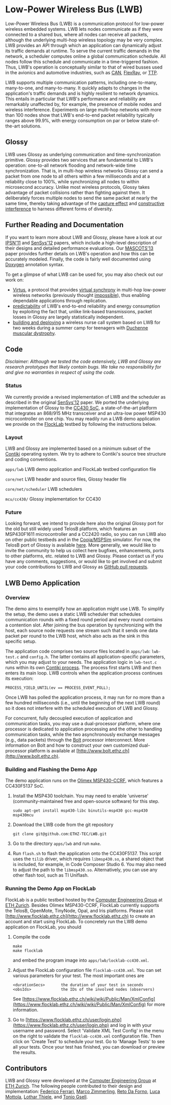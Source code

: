# Low-Power Wireless Bus (LWB)

Low-Power Wireless Bus (LWB) is a communication protocol for low-power wireless embedded systems.
LWB lets nodes communicate as if they were connected to a shared bus, where all nodes can receive all packets, although the underlying multi-hop wireless topology may be very complex.
LWB provides an API through which an application can dynamically adjust its traffic demands at runtime.
To serve the current traffic demands in the network, a scheduler computes online a global communication schedule.
All nodes follow this schedule and communicate in a time-triggered fashion.
Thus, LWB's operation is conceptually similar to that of wired busses used in the avionics and automotive industries, such as [CAN](https://en.wikipedia.org/wiki/CAN_bus), [FlexRay](https://en.wikipedia.org/wiki/FlexRay), or [TTP](https://en.wikipedia.org/wiki/Time-Triggered_Protocol).

LWB supports multiple communication patterns, including one-to-many, many-to-one, and many-to-many.
It quickly adapts to changes in the application's traffic demands and is highly resilient to network dynamics.
This entails in particular that LWB's performance and reliability are remarkably unaffected by, for example, the presence of mobile nodes and wireless interference.
Experiments on large multi-hop networks with more than 100 nodes show that LWB's end-to-end packet reliability typically ranges above 99.9%, with energy consumption on par or below state-of-the-art solutions.

## Glossy

LWB uses Glossy as underlying communication and time-synchronization primitive.
Glossy provides two services that are fundamental to LWB's operation: one-to-all network flooding and network-wide time synchronization.
That is, in multi-hop wireless networks Glossy can send a packet from one node to all others within a few milliseconds and at a reliability close to 100%, while synchronizing all nodes to within microsecond accuracy.
Unlike most wireless protocols, Glossy takes advantage of packet collisions rather than fighting against them.
It deliberately forces multiple nodes to send the same packet at nearly the same time, thereby taking advantage of the [capture effect](https://en.wikipedia.org/wiki/Capture_effect) and [constructive interference](https://en.wikipedia.org/wiki/Interference_(wave_propagation)) to harness different forms of diversity.

## Further Reading and Documentation

If you want to learn more about LWB and Glossy, please have a look at our [IPSN'11](https://github.com/ETHZ-TEC/LWB/blob/master/doc/papers/GlossyIPSN11.pdf) and [SenSys'12](https://github.com/ETHZ-TEC/LWB/blob/master/doc/papers/LWBSenSys12.pdf) papers, which include a high-level description of their designs and detailed performance evaluations. Our [MASCOTS'13](https://github.com/ETHZ-TEC/LWB/blob/master/doc/papers/ModelingMASCOTS13.pdf) paper provides further details on LWB's operation and how this can be accurately modeled.
Finally, the code is fairly well documented using [Doxygen](https://en.wikipedia.org/wiki/Doxygen) annotation syntax.

To get a glimpse of what LWB can be used for, you may also check out our work on:

- [Virtus](https://github.com/ETHZ-TEC/LWB/blob/master/doc/papers/VirtusSRDS13.pdf), a protocol that provides [virtual synchrony](https://en.wikipedia.org/wiki/Virtual_synchrony) in multi-hop low-power wireless networks (previously thought [impossible](http://www1.cse.wustl.edu/~lu/papers/pieee03.pdf)), thus enabling dependable applications through replication.
- [predictability](https://github.com/ETHZ-TEC/LWB/blob/master/doc/papers/ModelingMASCOTS13.pdf) of LWB's end-to-end reliability and energy consumption by exploiting the fact that, unlike link-based transmissions, packet losses in Glossy are largely statistically independent.
- [building and deploying](https://github.com/ETHZ-TEC/LWB/blob/master/doc/papers/DeploymentSenSys13.pdf) a wireless nurse call system based on LWB for two weeks during a summer camp for teenagers with [Duchenne muscular dystrophy](https://en.wikipedia.org/wiki/Duchenne_muscular_dystrophy).

## Code

*Disclaimer: Although we tested the code extensively, LWB and Glossy are research prototypes that likely contain bugs. We take no responsibility for and give no warranties in respect of using the code.*

### Status

We currently provide a revised implementation of LWB and the scheduler as described in the original [SenSys'12](https://github.com/ETHZ-TEC/LWB/blob/master/doc/papers/LWBSenSys12.pdf) paper.
We ported the underlying implementation of Glossy to the [CC430 SoC](http://www.ti.com/lsds/ti/microcontrollers_16-bit_32-bit/wireless_mcus/cc430/overview.page), a state-of-the-art platform that integrates an 868/915 MHz transceiver and an ultra-low power MSP430 microcontroller on one chip.
You may readily run a LWB demo application we provide on the [FlockLab](https://www.flocklab.ethz.ch/wiki/) testbed by following the instructions below.

### Layout

LWB and Glossy are implemented based on a minimum subset of the [Contiki](http://www.contiki-os.org/) operating system.
We try to adhere to Contiki's source tree structure and coding conventions.

`apps/lwb` LWB demo application and FlockLab testbed configuration file

`core/net` LWB header and source files, Glossy header file 

`core/net/scheduler` LWB schedulers

`mcu/cc430/` Glossy implementation for CC430

### Future

Looking forward, we intend to provide here also the original Glossy port for the old but still widely used TelosB platform, which features an MSP430F1611 microcontroller and a CC2420 radio, so you can run LWB also on other public testbeds and in the [Cooja/MSPSim](http://www.contiki-os.org/start.html#simulation) simulator. For now, the TelosB port of Glossy is available [here](http://sourceforge.net/p/contikiprojects/code/HEAD/tree/ethz.ch/glossy/).
More generally, we would like to invite the community to help us collect here bugfixes, enhancements, ports to other platforms, etc. related to LWB and Glossy. Please contact us if you have any comments, suggestions, or would like to get involved and submit your code contributions to LWB and Glossy as [GitHub pull requests](https://help.github.com/articles/using-pull-requests/).

## LWB Demo Application

### Overview

The demo aims to exemplify how an application might use LWB.
To simplify the setup, the demo uses a static LWB scheduler that schedules communication rounds with a fixed round period and every round contains a contention slot.
After joining the bus operation by synchronizing with the host, each source node requests one stream such that it sends one data packet per round to the LWB host, which also acts as the sink in this specific setup.

The application code comprises two source files located in `apps/lwb`: `lwb-test.c` and `config.h`.
The latter contains all application-specific parameters, which you may adjust to your needs.
The application logic in `lwb-test.c` runs within its own [Contiki process](https://github.com/contiki-os/contiki/wiki/Processes).
The process first starts LWB and then enters its main loop.
LWB controls when the application process continues its execution: 

`PROCESS_YIELD_UNTIL(ev == PROCESS_EVENT_POLL);`

Once LWB has polled the application process, it may run for no more than a few
hundred milliseconds (i.e., until the beginning of the next LWB round) so it does not interfere with the scheduled execution of LWB and Glossy.

For concurrent, fully decoupled execution of application and communication tasks, you may use a dual-processor platform, where one processor is dedicated to application processing and the other to handling communication tasks, while the two asynchronously exchange messages (e.g., data packets) through the [Bolt](https://github.com/ETHZ-TEC/LWB/blob/master/doc/papers/BoltSenSys15.pdf) processor interconnect. More information on Bolt and how to construct your own customized dual-processor platform is available at [http://www.bolt.ethz.ch](http://www.bolt.ethz.ch).

### Building and Flashing the Demo App

The demo application runs on the [Olimex MSP430-CCRF](https://www.olimex.com/Products/MSP430/Starter/MSP430-CCRF/), which features a CC430F5137 SoC.

1. Install the MSP430 toolchain. You may need to enable 'universe'
    (community-maintained free and open-source software) for this step.

    ```
    sudo apt-get install msp430-libc binutils-msp430 gcc-msp430 msp430mcu
    ```
2. Download the LWB code from the git repository

    ```
    git clone git@github.com:ETHZ-TEC/LWB.git
    ```
3. Go to the directory `apps/lwb` and run `make`.

4. Run `flash.sh` to flash the application onto the CC430F5137. This script uses
    the `tilib` driver, which requires `libmsp430.so`, a shared object that is included, for example, in Code Composer Studio 6. You may also need to adjust the path
    to the `libmsp430.so`.
    Alternatively, you can use any other flash tool, such as TI Uniflash.

### Running the Demo App on FlockLab

FlockLab is a public testbed hosted by the [Computer Engineering Group](http://www.tec.ethz.ch/) at [ETH Zurich](https://www.ethz.ch/en.html).
Besides Olimex MSP430-CCRF, FlockLab currently supports the TelosB, OpenMote, TinyNode, Opal, and Iris platforms. Please visit [http://www.flocklab.ethz.ch](http://www.flocklab.ethz.ch) to create an account and start using FlockLab. To concretely run the LWB demo application on FlockLab, you should

1. Compile the code

    ```
    make
    make flocklab
    ```
   and embed the program image into `apps/lwb/locklab-cc430.xml`.

2. Adjust the FlockLab configuration file `flocklab-cc430.xml`. You can set 
    various parameters for your test. The most important ones are
    
    ```
    <durationSecs>       the duration of your test in seconds
    <obsIds>             the IDs of the involved nodes (observers)
    ```
    
    See [https://www.flocklab.ethz.ch/wiki/wiki/Public/Man/XmlConfig](https://www.flocklab.ethz.ch/wiki/wiki/Public/Man/XmlConfig) for more information. 
    

3. Go to [https://www.flocklab.ethz.ch/user/login.php](https://www.flocklab.ethz.ch/user/login.php) and log in with your username and password. Select 'Validate XML Test
    Config' in the menu on the right to validate the `flocklab-cc430.xml` configuration file. Then click on 'Create Test' to schedule your 
    test. Go to 'Manage Tests' to see all your tests. Once 
    your test has finished, you can download or preview the results.
    
## Contributors

LWB and Glossy were developed at the [Computer Engineering Group](http://www.tec.ethz.ch/) at [ETH Zurich](https://www.ethz.ch/en.html).
The following people contributed to their design and implementation: [Federico Ferrari](https://ch.linkedin.com/in/fferrari), [Marco Zimmerling](http://www.tik.ee.ethz.ch/~marcoz/), [Reto Da Forno](http://ch.linkedin.com/in/rdaforno), [Luca Mottola](http://home.deib.polimi.it/mottola/), [Lothar Thiele](http://www.tik.ee.ethz.ch/~thiele/pmwiki/pmwiki.php/Site/Home), and [Tonio Gsell](https://github.com/tgsell).
